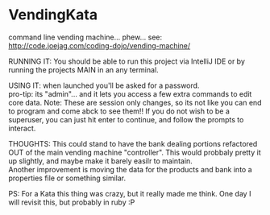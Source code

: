 # VendingKata
command line vending machine... phew... see: http://code.joejag.com/coding-dojo/vending-machine/

RUNNING IT:
You should be able to run this project via IntelliJ IDE or by running the projects MAIN in an any terminal.

USING IT:
when launched you'll be asked for a password.  
pro-tip: its "admin"... and it lets you access a few extra commands to edit core data.
Note: These are session only changes, so its not like you can end to program and come abck to see them!!
If you do not wish to be a superuser, you can just hit enter to continue, and follow the prompts to interact.

THOUGHTS:
This could stand to have the bank dealing portions refactored OUT of the main vending machine "controller".
This would probbaly pretty it up slightly, and maybe make it barely easilr to maintain.  
Another improvement is moving the data for the products and bank into a properties file or something similar.

PS:
For a Kata this thing was crazy, but it really made me think.  One day I will revisit this, but probably in ruby :P
